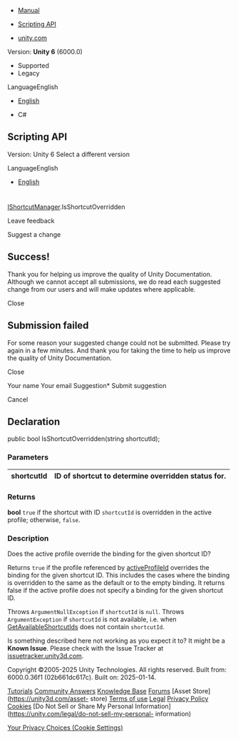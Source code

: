[ ]()

  * [Manual](../Manual/index.html)
  * [Scripting API](../ScriptReference/index.html)

  * [unity.com](https://unity.com/)

Version: **Unity 6** (6000.0)

  * Supported
  * Legacy

LanguageEnglish

  * [English]()

  * C#

[ ](https://docs.unity3d.com)

## Scripting API

Version: Unity 6 Select a different version

LanguageEnglish

  * [English]()

#
[IShortcutManager](ShortcutManagement.IShortcutManager.html).IsShortcutOverridden

Leave feedback

Suggest a change

## Success!

Thank you for helping us improve the quality of Unity Documentation. Although
we cannot accept all submissions, we do read each suggested change from our
users and will make updates where applicable.

Close

## Submission failed

For some reason your suggested change could not be submitted. Please <a>try
again</a> in a few minutes. And thank you for taking the time to help us
improve the quality of Unity Documentation.

Close

Your name Your email Suggestion* Submit suggestion

Cancel

[ ]()

## Declaration

public bool IsShortcutOverridden(string shortcutId);

### Parameters

shortcutId | ID of shortcut to determine overridden status for.  
---|---  
  
### Returns

**bool** `true` if the shortcut with ID `shortcutId` is overridden in the
active profile; otherwise, `false`.

### Description

Does the active profile override the binding for the given shortcut ID?

Returns `true` if the profile referenced by
[activeProfileId](ShortcutManagement.IShortcutManager-activeProfileId.html)
overrides the binding for the given shortcut ID. This includes the cases where
the binding is overridden to the same as the default or to the empty binding.
It returns false if the active profile does not specify a binding for the
given shortcut ID.  
  
Throws `ArgumentNullException` if `shortcutId` is `null`. Throws
`ArgumentException` if `shortcutId` is not available, i.e. when
[GetAvailableShortcutIds](ShortcutManagement.IShortcutManager.GetAvailableShortcutIds.html)
does not contain `shortcutId`.

Is something described here not working as you expect it to? It might be a
**Known Issue**. Please check with the Issue Tracker at
[issuetracker.unity3d.com](https://issuetracker.unity3d.com).

Copyright ©2005-2025 Unity Technologies. All rights reserved. Built from:
6000.0.36f1 (02b661dc617c). Built on: 2025-01-14.

[Tutorials](https://unity3d.com/learn) [Community
Answers](https://answers.unity3d.com) [Knowledge
Base](https://support.unity3d.com/hc/en-us)
[Forums](https://forum.unity3d.com) [Asset Store](https://unity3d.com/asset-
store) [Terms of use](https://docs.unity3d.com/Manual/TermsOfUse.html)
[Legal](https://unity.com/legal) [Privacy
Policy](https://unity.com/legal/privacy-policy)
[Cookies](https://unity.com/legal/cookie-policy) [Do Not Sell or Share My
Personal Information](https://unity.com/legal/do-not-sell-my-personal-
information)

[Your Privacy Choices (Cookie Settings)](javascript:void\(0\);)

